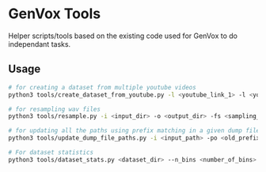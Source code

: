 # GenVox Tools
Helper scripts/tools based on the existing code used for GenVox to do independant tasks.

## Usage
```bash
# for creating a dataset from multiple youtube videos
python3 tools/create_dataset_from_youtube.py -l <youtube_link_1> -l <youtube_link_2> -o <output_path> --speaker_id "SPK" --verbose --remove_cache

# for resampling wav files
python3 tools/resample.py -i <input_dir> -o <output_dir> -fs <sampling_rate> -nj <number_of_jobs>

# for updating all the paths using prefix matching in a given dump file
python3 tools/update_dump_file_paths.py -i <input_path> -po <old_prefix> -pn <new_prefix>

# For dataset statistics
python3 tools/dataset_stats.py <dataset_dir> --n_bins <number_of_bins> --threshold <length_threshold> --n_jobs <number_of_jobs>
```
